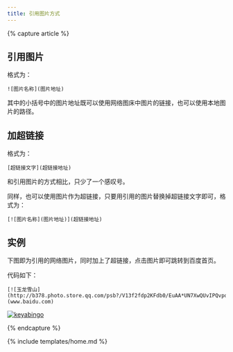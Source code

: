 ```yaml
---
title: 引用图片方式
---
```


{% capture article %}


## 引用图片

格式为：

	![图片名称](图片地址)

其中的小括号中的图片地址既可以使用网络图床中图片的链接，也可以使用本地图片的路径。

## 加超链接

格式为：

	[超链接文字](超链接地址)

和引用图片的方式相比，只少了一个感叹号。

同样，也可以使用图片作为超链接，只要用引用的图片替换掉超链接文字即可，格式为：

	[![图片名称](图片地址)](超链接地址)

## 实例

下图即为引用的网络图片，同时加上了超链接，点击图片即可跳转到百度首页。

代码如下：

	[![玉龙雪山](http://b378.photo.store.qq.com/psb?/V13f2fdp2KFdb0/EuAA*UN7XwQUvIPQvpqlFYue83qdLuqB.jv0OETzj20!/b/dA*pVeGTPwAA&bo=6gOAAkAG*gMFAPM!&rf=viewer_4)](www.baidu.com)

[![keyabingo](http://b378.photo.store.qq.com/psb?/V13f2fdp2KFdb0/EuAA*UN7XwQUvIPQvpqlFYue83qdLuqB.jv0OETzj20!/b/dA*pVeGTPwAA&bo=6gOAAkAG*gMFAPM!&rf=viewer_4)](www.baidu.com)

{% endcapture %}

{% include templates/home.md %}